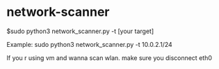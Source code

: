 # network-scanner

$sudo python3 network_scanner.py -t [your target]

Example: sudo python3 network_scanner.py -t 10.0.2.1/24


If you r using vm and wanna scan wlan. make sure you disconnect eth0
